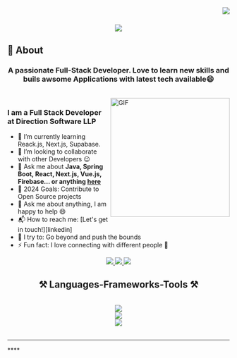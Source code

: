 <img align="right" src="https://visitor-badge.laobi.icu/badge?page_id=vinay27590.vinay27590" />

<h1 align="center">
    <img src="https://readme-typing-svg.herokuapp.com?font=Architects+Daughter&color=000000&size=30&lines=Hey!+It's+Vinay!+👋;I'm+a+Front+End+Developer;I'm+a+Back+End+Developer;I'm+a+Full+Stack+Developer" />
</h1>

## 🧐 About

<h3 align="center">A passionate Full-Stack Developer. Love to learn new skills and buils awsome Applications with latest tech available😄
</h3>

<br>
<img align="right" margin-top="20px" height="270px" alt="GIF" src="https://cdn.dribbble.com/users/1059583/screenshots/4171367/coding-freak.gif" />

### I am a Full Stack Developer at Direction Software LLP
- 🌱 I’m currently learning Reack.js, Next.js, Supabase.
- 👯 I’m looking to collaborate with other Developers :wink:
- 💬 Ask me about **Java, Spring Boot, React, Next.js, Vue.js, Firebase... or anything [here](https://github.com/vinay27590/vinay27590/issues)**
- 🥅 2024 Goals: Contribute to Open Source projects
- 💬 Ask me about anything, I am happy to help :smile:
- 📬 How to reach me: [Let's get in touch!][linkedin]
- 🧗 I try to: Go beyond and push the bounds
- ⚡ Fun fact: I love connecting with different people :raised_hands:

<div align="center"> 
  <a href="mailto:vinay77100@gmail.com">
    <img src="https://img.shields.io/badge/Gmail-333333?style=for-the-badge&logo=gmail&logoColor=red" />
  </a>
  <a href="https://www.linkedin.com/in/vinaychouhan275/" target="_blank">
    <img src="https://img.shields.io/badge/LinkedIn-0077B5?style=for-the-badge&logo=linkedin&logoColor=white" target="_blank" />
  </a>
  <a href="#" target="_blank">
     <img src="https://img.shields.io/badge/Portfolio-FF5722?style=for-the-badge&logo=todoist&logoColor=white" target="_blank" /> <!-- sqlite, safari, google-chrome are other good icon options -->
  </a>
</div>

<h2 align="center">⚒️ Languages-Frameworks-Tools ⚒️</h2>
<br/>
<div align="center">
    <img src="https://skillicons.dev/icons?i=java,spring,angular,react,vue,astro,nextjs,javascript,typescript,bootstrap,tailwind,html,css," /><br>
    <img src="https://skillicons.dev/icons?i=mysql,postgres,firebase,prisma" /><br>
    <img src="https://skillicons.dev/icons?i=vercel,vite,docker,git,github,githubactions,idea,vscode" />
    <br>
</div>

<br/>
<hr/>****

